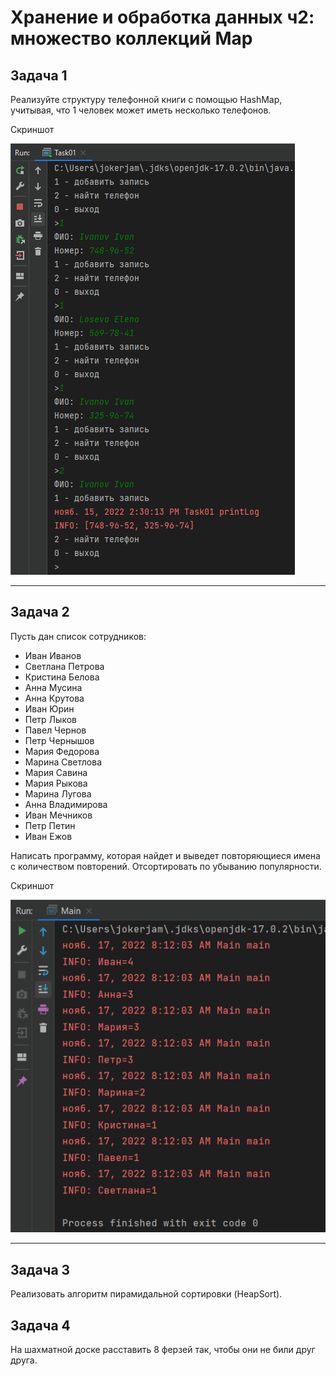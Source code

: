 # Хранение и обработка данных ч2: множество коллекций Map

## Задача 1

Реализуйте структуру телефонной книги с помощью HashMap, учитывая, что 1 человек может иметь несколько телефонов.

Скриншот

!["Task 1"](ScreenShots/task_01_01.png "Телефонный справочник")

---

## Задача 2

Пусть дан список сотрудников: 

- Иван Иванов
- Светлана Петрова
- Кристина Белова
- Анна Мусина
- Анна Крутова
- Иван Юрин
- Петр Лыков
- Павел Чернов
- Петр Чернышов
- Мария Федорова
- Марина Светлова
- Мария Савина
- Мария Рыкова
- Марина Лугова
- Анна Владимирова
- Иван Мечников
- Петр Петин
- Иван Ежов

Написать программу, которая найдет и выведет повторяющиеся имена с количеством повторений. Отсортировать по убыванию популярности.

Скриншот

!["Task 2"](ScreenShots/task_02_01.png "Имена")

---


## Задача 3

Реализовать алгоритм пирамидальной сортировки (HeapSort).

## Задача 4

На шахматной доске расставить 8 ферзей так, чтобы они не били друг друга.


